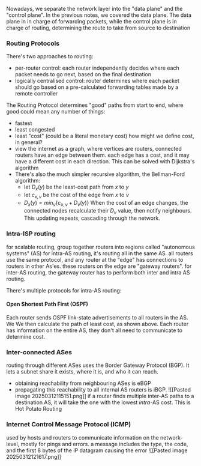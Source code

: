 Nowadays, we separate the network layer into the "data plane" and the "control plane". In the previous notes, we covered the data plane. The data plane in in charge of forwarding packets, while the control plane is in charge of routing, determining the route to take from source to destination
### Routing Protocols
There's two approaches to routing:
- per-router control: each router independently decides where each packet needs to go next, based on the final destination
- logically centralised control: router determines where each packet should go based on a pre-calculated forwarding tables made by a remote controller

The Routing Protocol determines "good" paths from start to end, where good could mean any number of things:
- fastest
- least congested
- least "cost" (could be a literal monetary cost)
how might we define cost, in general?
- view the internet as a graph, where vertices are routers, connected routers have an edge between them.  each edge has a cost, and it may have a different cost in each direction. This can be solved with Dijkstra's algorithm
- There's also the much simpler recursive algorithm, the Bellman-Ford algorithm:
	- let $D_x(y)$ be the least-cost path from $x$ to $y$
	- let $c_{x,v}$ be the cost of the edge from $x$ to $v$
	- $D_x(y)=min_v\{c_{x,v}+D_v(y)\}$
When the cost of an edge changes, the connected nodes recalculate their $D_v$ value, then notify neighbours. This updating repeats, cascading through the network.
### Intra-ISP routing
for scalable routing, group together routers into regions called "autonomous systems" (AS)
for intra-AS routing, it's routing all in the same AS. all routers use the same protocol, and any router at the "edge" has connections to routers in other As'es. these routers on the edge are "gateway routers".
for inter-AS routing, the gateway router has to perform both inter and intra AS routing.

There's multiple protocols for intra-AS routing:
#### Open Shortest Path First (OSPF)
Each router sends OSPF link-state advertisements to all routers in the AS. We We then calculate the path of least cost, as shown above. Each router has information on the entire AS, they don't all need to communicate to determine cost.

### Inter-connected ASes
routing through different ASes uses the Border Gateway Protocol (BGP).
It lets a subnet share it exists, where it is, and who it can reach.
- obtaining reachability from neighbouring ASes is eBGP
- propagating this reachability to all internal AS routers is iBGP.
![[Pasted image 20250312115151.png]]
if a router finds multiple inter-AS paths to a destination AS, it will take the one with the lowest *intra*-AS cost. This is Hot Potato Routing
### Internet Control Message Protocol (ICMP)

used by hosts and routers to communicate information on the network-level, mostly for pings and errors. a message includes the type, the code, and the first 8 bytes of the IP datagram causing the error
![[Pasted image 20250312121617.png]]
